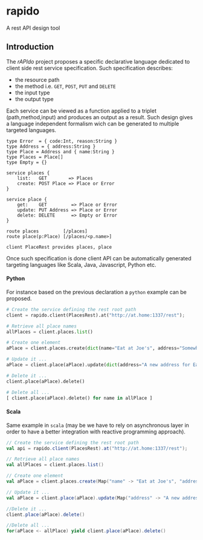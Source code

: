 rapido
======

A rest API design tool 

## Introduction

The *rAPIdo* project proposes a specific declarative language dedicated to client side
rest service specification. Such specification describes:
- the resource path
- the method i.e. `GET`, `POST`, `PUT` and `DELETE`
- the input type
- the output type

Each service can be viewed as a function applied to a triplet (path,method,input)
and produces an output as a result. Such design gives a language independent formalism
wich can be generated to multiple targeted languages. 

```
type Error  = { code:Int, reason:String }
type Address = { address:String }
type Place = Address and { name:String }
type Places = Place[]
type Empty = {}

service places {
	list:   GET        => Places
    create: POST Place => Place or Error 
}

service place {
   	get:    GET         => Place or Error
   	update: PUT Address => Place or Error
   	delete: DELETE      => Empty or Error
}

route places         [/places]
route place(p:Place) [/places/<p.name>]

client PlaceRest provides places, place
```

Once such specification is done client API can be automatically generated targeting languages
like Scala, Java, Javascript, Python etc. 

#### Python

For instance based on the previous declaration a `python` example can be proposed.

``` python
# Create the service defining the rest root path
client = rapido.client(PlacesRest).at("http://at.home:1337/rest");

# Retrieve all place names
allPlaces = client.places.list()

# Create one element
aPlace = client.places.create(dict(name="Eat at Joe's", address="Somewhere ..."))

# Update it ...
aPlace = client.place(aPlace).update(dict(address="A new address for Eat at Joe's"))

# Delete it ...
client.place(aPlace).delete()

# Delete all ...
[ client.place(aPlace).delete() for name in allPlace ]
```

#### Scala 

Same example in `scala` (may be we have to rely on asynchronous layer in order
to have a better integration with reactive programming approach).

``` scala
// Create the service defining the rest root path
val api = rapido.client(PlacesRest).at("http://at.home:1337/rest");

// Retrieve all place names
val allPlaces = client.places.list()

// Create one element
val aPlace = client.places.create(Map("name" -> "Eat at Joe's", "address" -> "Somewhere ..."))

// Update it ...
val aPlace = client.place(aPlace).update(Map("address" -> "A new address for Eat at Joe's"))

//Delete it ...
client.place(aPlace).delete()

//Delete all ...
for(aPlace <- allPlace) yield client.place(aPlace).delete()
```
